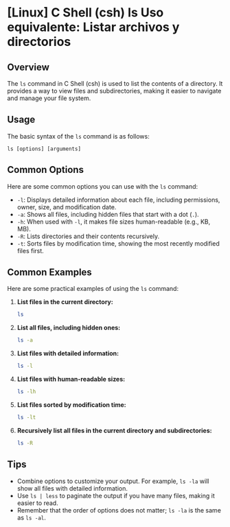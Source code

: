 # [Linux] C Shell (csh) ls Uso equivalente: Listar archivos y directorios

## Overview
The `ls` command in C Shell (csh) is used to list the contents of a directory. It provides a way to view files and subdirectories, making it easier to navigate and manage your file system.

## Usage
The basic syntax of the `ls` command is as follows:

```
ls [options] [arguments]
```

## Common Options
Here are some common options you can use with the `ls` command:

- `-l`: Displays detailed information about each file, including permissions, owner, size, and modification date.
- `-a`: Shows all files, including hidden files that start with a dot (`.`).
- `-h`: When used with `-l`, it makes file sizes human-readable (e.g., KB, MB).
- `-R`: Lists directories and their contents recursively.
- `-t`: Sorts files by modification time, showing the most recently modified files first.

## Common Examples
Here are some practical examples of using the `ls` command:

1. **List files in the current directory:**
   ```bash
   ls
   ```

2. **List all files, including hidden ones:**
   ```bash
   ls -a
   ```

3. **List files with detailed information:**
   ```bash
   ls -l
   ```

4. **List files with human-readable sizes:**
   ```bash
   ls -lh
   ```

5. **List files sorted by modification time:**
   ```bash
   ls -lt
   ```

6. **Recursively list all files in the current directory and subdirectories:**
   ```bash
   ls -R
   ```

## Tips
- Combine options to customize your output. For example, `ls -la` will show all files with detailed information.
- Use `ls | less` to paginate the output if you have many files, making it easier to read.
- Remember that the order of options does not matter; `ls -la` is the same as `ls -al`.
